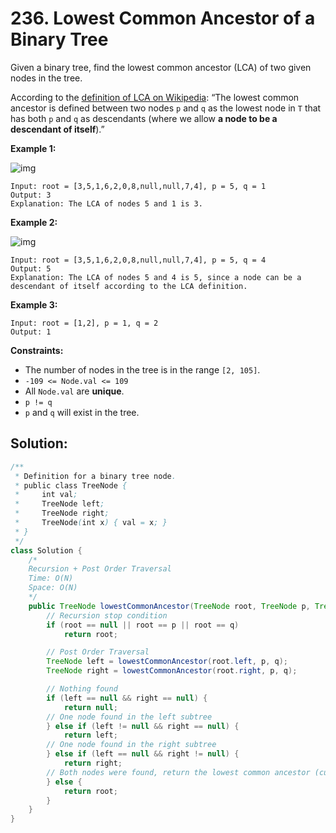 # 236. Lowest Common Ancestor of a Binary Tree



Given a binary tree, find the lowest common ancestor (LCA) of two given nodes in the tree.

According to the [definition of LCA on Wikipedia](https://en.wikipedia.org/wiki/Lowest_common_ancestor): “The lowest common ancestor is defined between two nodes `p` and `q` as the lowest node in `T` that has both `p` and `q` as descendants (where we allow **a node to be a descendant of itself**).”

 

**Example 1:**

![img](https://assets.leetcode.com/uploads/2018/12/14/binarytree.png)

```
Input: root = [3,5,1,6,2,0,8,null,null,7,4], p = 5, q = 1
Output: 3
Explanation: The LCA of nodes 5 and 1 is 3.
```

**Example 2:**

![img](https://assets.leetcode.com/uploads/2018/12/14/binarytree.png)

```
Input: root = [3,5,1,6,2,0,8,null,null,7,4], p = 5, q = 4
Output: 5
Explanation: The LCA of nodes 5 and 4 is 5, since a node can be a descendant of itself according to the LCA definition.
```

**Example 3:**

```
Input: root = [1,2], p = 1, q = 2
Output: 1
```

 

**Constraints:**

- The number of nodes in the tree is in the range `[2, 105]`.
- `-109 <= Node.val <= 109`
- All `Node.val` are **unique**.
- `p != q`
- `p` and `q` will exist in the tree.



## Solution:

```java
/**
 * Definition for a binary tree node.
 * public class TreeNode {
 *     int val;
 *     TreeNode left;
 *     TreeNode right;
 *     TreeNode(int x) { val = x; }
 * }
 */
class Solution {
    /*
    Recursion + Post Order Traversal
    Time: O(N)
    Space: O(N)
    */
    public TreeNode lowestCommonAncestor(TreeNode root, TreeNode p, TreeNode q) {
        // Recursion stop condition
        if (root == null || root == p || root == q)
            return root;

        // Post Order Traversal
        TreeNode left = lowestCommonAncestor(root.left, p, q);
        TreeNode right = lowestCommonAncestor(root.right, p, q);

        // Nothing found
        if (left == null && right == null) {
            return null;
        // One node found in the left subtree
        } else if (left != null && right == null) {
            return left;
        // One node found in the right subtree
        } else if (left == null && right != null) {
            return right;
        // Both nodes were found, return the lowest common ancestor (current node)
        } else {
            return root;
        }
    }
}
```

